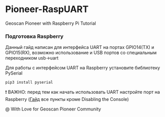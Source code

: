 # Pioneer-RaspUART
Geoscan Pioneer with Raspberry Pi Tutorial

### Подготовка Raspberry
Данный гайд написан для интерфейса UART на портах GPIO14(TX) и GPIO15(RX), возможно использование и USB портов со специальным переходником usb->uart

Для работы с интерфейсом UART на Raspberry установите библиотеку PySerial

```
pip3 install pyserial
```
:heavy_exclamation_mark: ВАЖНО: перед тем как начать использовать UART настройте порт на Raspberry ([Гайд](https://spellfoundry.com/2016/05/29/configuring-gpio-serial-port-raspbian-jessie-including-pi-3-4/) все пункты кроме Disabling the Console)

@ With Love for Geoscan Pioneer Community